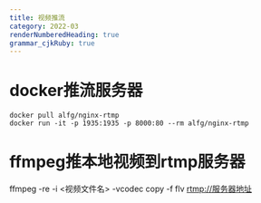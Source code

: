 ```yaml
---
title: 视频推流
category: 2022-03
renderNumberedHeading: true
grammar_cjkRuby: true
---
```





# docker推流服务器

``` 
docker pull alfg/nginx-rtmp
docker run -it -p 1935:1935 -p 8000:80 --rm alfg/nginx-rtmp
```

# ffmpeg推本地视频到rtmp服务器
ffmpeg -re -i <视频文件名> -vcodec copy -f flv <rtmp://服务器地址>
